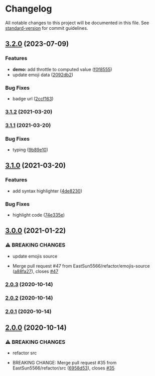 # Changelog

All notable changes to this project will be documented in this file. See [standard-version](https://github.com/conventional-changelog/standard-version) for commit guidelines.

## [3.2.0](https://github.com/EastSun5566/get-some-cool-emojis/compare/v3.1.2...v3.2.0) (2023-07-09)


### Features

* **demo:** add throttle to computed value ([f0f8555](https://github.com/EastSun5566/get-some-cool-emojis/commit/f0f8555b64807eb4563f0c01c04985cc0809b758))
* update emoji data ([2092db2](https://github.com/EastSun5566/get-some-cool-emojis/commit/2092db20cd4cb31e430056356cd01eb56d9e1e49))


### Bug Fixes

* badge url ([2ccf163](https://github.com/EastSun5566/get-some-cool-emojis/commit/2ccf16323594a0b989a4529d87ef8227bce2e35f))

### [3.1.2](https://github.com/EastSun5566/get-some-cool-emojis/compare/v3.1.1...v3.1.2) (2021-03-20)

### [3.1.1](https://github.com/EastSun5566/get-some-cool-emojis/compare/v3.1.0...v3.1.1) (2021-03-20)


### Bug Fixes

* typing ([9b89e10](https://github.com/EastSun5566/get-some-cool-emojis/commit/9b89e10e6093cdad907050930e93a77d98ff371a))

## [3.1.0](https://github.com/EastSun5566/get-some-cool-emojis/compare/v3.0.0...v3.1.0) (2021-03-20)


### Features

* add syntax highlighter ([4de8230](https://github.com/EastSun5566/get-some-cool-emojis/commit/4de8230da53d729048581c06dad5e6f81a2ed12e))


### Bug Fixes

* highlight code ([74e335e](https://github.com/EastSun5566/get-some-cool-emojis/commit/74e335e43f815fa376ef5850b68cac182a7fe456))

## [3.0.0](https://github.com/EastSun5566/get-some-cool-emojis/compare/v2.0.3...v3.0.0) (2021-01-22)


### ⚠ BREAKING CHANGES

* update emojis source

* Merge pull request #47 from EastSun5566/refactor/emojis-source ([a88fa27](https://github.com/EastSun5566/get-some-cool-emojis/commit/a88fa277732c9b1d6951ca85c543449531cc8c6c)), closes [#47](https://github.com/EastSun5566/get-some-cool-emojis/issues/47)

### [2.0.3](https://github.com/EastSun5566/get-some-cool-emojis/compare/v2.0.2...v2.0.3) (2020-10-14)

### [2.0.2](https://github.com/EastSun5566/get-some-cool-emojis/compare/v2.0.1...v2.0.2) (2020-10-14)

### [2.0.1](https://github.com/EastSun5566/get-some-cool-emojis/compare/v2.0.0...v2.0.1) (2020-10-14)

## [2.0.0](https://github.com/EastSun5566/get-some-cool-emojis/compare/v1.2.15...v2.0.0) (2020-10-14)


### ⚠ BREAKING CHANGES

* refactor src

* BREAKING CHANGE: Merge pull request #35 from EastSun5566/refactor/src ([6958d53](https://github.com/EastSun5566/get-some-cool-emojis/commit/6958d53813417bc5d833adc6069111e869802411)), closes [#35](https://github.com/EastSun5566/get-some-cool-emojis/issues/35)
